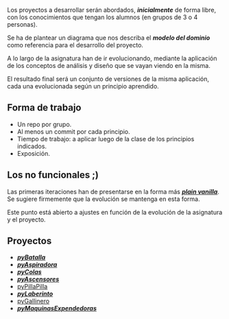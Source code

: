 Los proyectos a desarrollar serán abordados, ***inicialmente*** de forma libre, con los conocimientos que tengan los alumnos (en grupos de 3 o 4 personas). 

Se ha de plantear un diagrama que nos describa el ***modelo del dominio*** como referencia para el desarrollo del proyecto.

A lo largo de la asignatura han de ir evolucionando, mediante la aplicación de los conceptos de análisis y diseño que se vayan viendo en la misma. 

El resultado final será un conjunto de versiones de la misma aplicación, cada una evolucionada según un principio aprendido.

## Forma de trabajo

* Un repo por grupo.
* Al menos un commit por cada principio.
* Tiempo de trabajo: a aplicar luego de la clase de los principios indicados.
* Exposición.

## Los no funcionales ;)

Las primeras iteraciones han de presentarse en la forma más ***[plain vanilla](https://en.wikipedia.org/wiki/Plain_vanilla)***. Se sugiere firmemente que la evolución se mantenga en esta forma. 

Este punto está abierto a ajustes en función de la evolución de la asignatura y el proyecto.


## Proyectos

* ***[pyBatalla](../proyectos/pyBatalla.md)***
* ***[pyAspiradora](../proyectos/pyAspiradora.md)***
* ***[pyColas](../proyectos/pyColas.md)***
* ***[pyAscensores](../proyectos/pyAscensores.md)***
* [pyPillaPilla](../proyectos/pyPillaPilla.md)
* ***[pyLaberinto](../proyectos/pyLaberinto.md)***
* [pyGallinero](../proyectos/pyGallinero.md)
* ***[pyMaquinasExpendedoras](../proyectos/pyMaquinasExpendedoras.md)***
